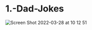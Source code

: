 # 1.-Dad-Jokes
![Screen Shot 2022-03-28 at 10 12 51](https://user-images.githubusercontent.com/66386522/160441680-004d9c08-c554-4d9a-acee-7edda69e0e18.png)
